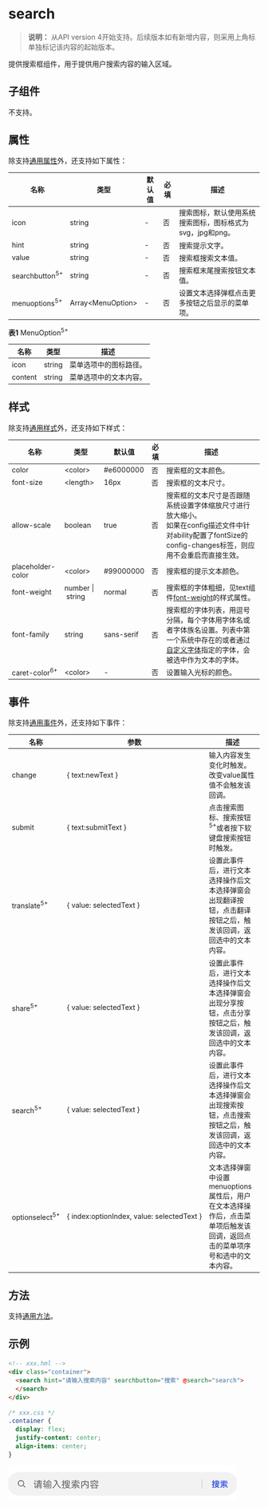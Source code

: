 # search

>  **说明：**
>  从API version 4开始支持。后续版本如有新增内容，则采用上角标单独标记该内容的起始版本。

提供搜索框组件，用于提供用户搜索内容的输入区域。


## 子组件

不支持。


## 属性

除支持[通用属性](js-components-common-attributes.md)外，还支持如下属性：

| 名称                        | 类型                      | 默认值  | 必填   | 描述                                |
| ------------------------- | ----------------------- | ---- | ---- | --------------------------------- |
| icon                      | string                  | -    | 否    | 搜索图标，默认使用系统搜索图标，图标格式为svg，jpg和png。 |
| hint                      | string                  | -    | 否    | 搜索提示文字。                           |
| value                     | string                  | -    | 否    | 搜索框搜索文本值。                         |
| searchbutton<sup>5+</sup> | string                  | -    | 否    | 搜索框末尾搜索按钮文本值。                     |
| menuoptions<sup>5+</sup>  | Array&lt;MenuOption&gt; | -    | 否    | 设置文本选择弹框点击更多按钮之后显示的菜单项。           |

**表1** MenuOption<sup>5+</sup>

| 名称      | 类型     | 描述          |
| ------- | ------ | ----------- |
| icon    | string | 菜单选项中的图标路径。 |
| content | string | 菜单选项中的文本内容。 |


## 样式

除支持[通用样式](js-components-common-styles.md)外，还支持如下样式：

| 名称                       | 类型                         | 默认值             | 必填   | 描述                                       |
| ------------------------ | -------------------------- | --------------- | ---- | ---------------------------------------- |
| color                    | &lt;color&gt;              | \#e6000000      | 否    | 搜索框的文本颜色。                                |
| font-size                | &lt;length&gt;             | 16px            | 否    | 搜索框的文本尺寸。                                |
| allow-scale              | boolean                    | true            | 否    | 搜索框的文本尺寸是否跟随系统设置字体缩放尺寸进行放大缩小。<br/>如果在config描述文件中针对ability配置了fontSize的config-changes标签，则应用不会重启而直接生效。 |
| placeholder-color        | &lt;color&gt;              | \#99000000<br/> | 否    | 搜索框的提示文本颜色。                              |
| font-weight              | number&nbsp;\|&nbsp;string | normal          | 否    | 搜索框的字体粗细，见text组件[font-weight](js-components-basic-text.md#样式)的样式属性。 |
| font-family              | string                     | sans-serif      | 否    | 搜索框的字体列表，用逗号分隔，每个字体用字体名或者字体族名设置。列表中第一个系统中存在的或者通过[自定义字体](js-components-common-customizing-font.md)指定的字体，会被选中作为文本的字体。 |
| caret-color<sup>6+</sup> | &lt;color&gt;              | -               | 否    | 设置输入光标的颜色。                               |


## 事件

除支持[通用事件](js-components-common-events.md)外，还支持如下事件：

| 名称                        | 参数                                       | 描述                                       |
| ------------------------- | ---------------------------------------- | ---------------------------------------- |
| change                    | {&nbsp;text:newText&nbsp;}               | 输入内容发生变化时触发。<br/>改变value属性值不会触发该回调。      |
| submit                    | {&nbsp;text:submitText&nbsp;}            | 点击搜索图标、搜索按钮<sup>5+</sup>或者按下软键盘搜索按钮时触发。  |
| translate<sup>5+</sup>    | {&nbsp;value:&nbsp;selectedText&nbsp;}   | 设置此事件后，进行文本选择操作后文本选择弹窗会出现翻译按钮，点击翻译按钮之后，触发该回调，返回选中的文本内容。 |
| share<sup>5+</sup>        | {&nbsp;value:&nbsp;selectedText&nbsp;}   | 设置此事件后，进行文本选择操作后文本选择弹窗会出现分享按钮，点击分享按钮之后，触发该回调，返回选中的文本内容。 |
| search<sup>5+</sup>       | {&nbsp;value:&nbsp;selectedText&nbsp;}   | 设置此事件后，进行文本选择操作后文本选择弹窗会出现搜索按钮，点击搜索按钮之后，触发该回调，返回选中的文本内容。 |
| optionselect<sup>5+</sup> | {&nbsp;index:optionIndex,&nbsp;value:&nbsp;selectedText&nbsp;} | 文本选择弹窗中设置menuoptions属性后，用户在文本选择操作后，点击菜单项后触发该回调，返回点击的菜单项序号和选中的文本内容。 |


## 方法

支持[通用方法](js-components-common-methods.md)。


## 示例

```html
<!-- xxx.hml -->
<div class="container">
  <search hint="请输入搜索内容" searchbutton="搜索" @search="search">
  </search>
</div>
```

```css
/* xxx.css */
.container {
  display: flex;
  justify-content: center;
  align-items: center;
}
```

![zh-cn_image_0000001153427082](figures/zh-cn_image_0000001153427082.png)
